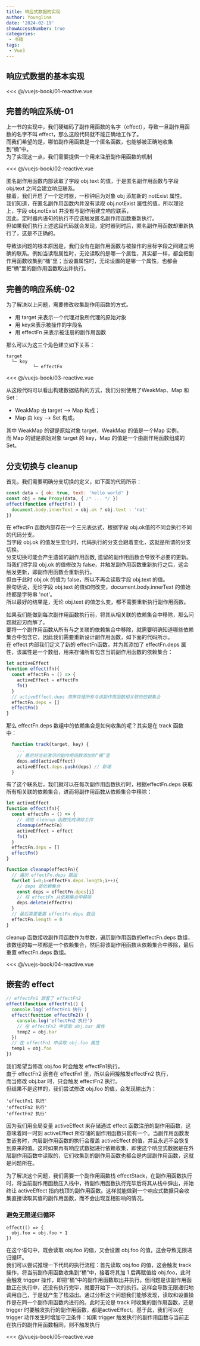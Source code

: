 ```yaml
---
title: 响应式数据的实现
author: Younglina
date: '2024-02-19'
showAccessNumber: true
categories:
 - 书籍
tags:
 - Vue3
---
```


<script setup>
  import reactive1 from './01-reactive.vue'
  import reactive2 from './02-reactive.vue'
  import reactive3 from './03-reactive.vue'
  import reactive4 from './04-reactive.vue'
  import reactive5 from './05-reactive.vue'
</script>

## 响应式数据的基本实现

<reactive1 />
<<< @/vuejs-book/01-reactive.vue

## 完善的响应系统-01
上一节的实现中，我们硬编码了副作用函数的名字（effect），导致一旦副作用函数的名字不叫 effect，那么这段代码就不能正确地工作了。  
而我们希望的是，哪怕副作用函数是一个匿名函数，也能够被正确地收集到“桶”中。  
为了实现这一点，我们需要提供一个用来注册副作用函数的机制

<reactive2 />
<<< @/vuejs-book/02-reactive.vue

匿名副作用函数内部读取了字段 obj.text 的值，于是匿名副作用函数与字段 obj.text 之间会建立响应联系。  
接着，我们开启了一个定时器，一秒钟后为对象 obj 添加新的 notExist 属性。  
我们知道，在匿名副作用函数内并没有读取 obj.notExist 属性的值，所以理论上，字段 obj.notExist 并没有与副作用建立响应联系，  
因此，定时器内语句的执行不应该触发匿名副作用函数重新执行。  
但如果我们执行上述这段代码就会发现，定时器到时后，匿名副作用函数却重新执行了，这是不正确的。

导致该问题的根本原因是，我们没有在副作用函数与被操作的目标字段之间建立明确的联系。例如当读取属性时，无论读取的是哪一个属性，其实都一样，都会把副作用函数收集到“桶”里；当设置属性时，无论设置的是哪一个属性，也都会把“桶”里的副作用函数取出并执行。

## 完善的响应系统-02
为了解决以上问题，需要修改收集副作用函数的方式。  
- 用 target 来表示一个代理对象所代理的原始对象
- 用 key来表示被操作的字段名
- 用 effectFn 来表示被注册的副作用函数  

那么可以为这三个角色建立如下关系：
```
target
  └─ key  
          └─ effectFn
```

<reactive3 />
<<< @/vuejs-book/03-reactive.vue

从这段代码可以看出构建数据结构的方式，我们分别使用了WeakMap、Map 和 Set：  
- WeakMap 由 target --> Map 构成；  
- Map 由 key --> Set 构成。  
  
其中 WeakMap 的键是原始对象 target，WeakMap 的值是一个Map 实例，  
而 Map 的键是原始对象 target 的 key，Map 的值是一个由副作用函数组成的 Set。

<!-- <img src='/Woung/03-reactive.jpg'> -->

## 分支切换与 cleanup
首先，我们需要明确分支切换的定义，如下面的代码所示：
```javascript
const data = { ok: true, text: 'hello world' }
const obj = new Proxy(data, { /* ... */ })
effect(function effectFn() {
  document.body.innerText = obj.ok ? obj.text : 'not'
})
```
在 effectFn 函数内部存在一个三元表达式，根据字段 obj.ok值的不同会执行不同的代码分支。  
当字段 obj.ok 的值发生变化时，代码执行的分支会跟着变化，这就是所谓的分支切换。  
分支切换可能会产生遗留的副作用函数, 遗留的副作用函数会导致不必要的更新。  
当我们把字段 obj.ok 的值修改为 false，并触发副作用函数重新执行之后，这会触发更新，即副作用函数会重新执行。  
但由于此时 obj.ok 的值为 false，所以不再会读取字段 obj.text 的值。  
换句话说，无论字段 obj.text 的值如何改变，document.body.innerText 的值始终都是字符串 'not'。  
所以最好的结果是，无论 obj.text 的值怎么变，都不需要重新执行副作用函数。  

如果我们能做到每次副作用函数执行前，将其从相关联的依赖集合中移除，那么问题就迎刃而解了。  
要将一个副作用函数从所有与之关联的依赖集合中移除，就需要明确知道哪些依赖集合中包含它，因此我们需要重新设计副作用函数，如下面的代码所示。  
在 effect 内部我们定义了新的 effectFn函数，并为其添加了 effectFn.deps 属性，该属性是一个数组，用来存储所有包含当前副作用函数的依赖集合：
```javascript
let activeEffect
function effect(fn){
  const effectFn = () => {
    activeEffect = effectFn
    fn()
  }
  // activeEffect.deps 用来存储所有与该副作用函数相关联的依赖集合
  effectFn.deps = []
  effectFn()
}
```
那么 effectFn.deps 数组中的依赖集合是如何收集的呢？其实是在 track 函数中：
```javascript
  function track(target, key) {
    ...
    // 最后将当前激活的副作用函数添加到“桶”里
    deps.add(activeEffect)
    activeEffect.deps.push(deps) // 新增
  }
```
有了这个联系后，我们就可以在每次副作用函数执行时，根据effectFn.deps 获取所有相关联的依赖集合，进而将副作用函数从依赖集合中移除：
```javascript
let activeEffect
function effect(fn){
  const effectFn = () => {
    // 调用 cleanup 函数完成清除工作
    cleanup(effectFn)
    activeEffect = effect
    fn()
  }
  effectFn.deps = []
  effectFn()
}
```

```javascript
function cleanup(effectFn){
  // 遍历 effectFn.deps 数组
  for(let i=0;i<effectFn.deps.length;i++){
    // deps 是依赖集合
    const deps = effectFn.dpes[i]
    // 将 effectFn 从依赖集合中移除
    deps.delete(effectFn)
  }
  // 最后需要重置 effectFn.deps 数组
  effectFn.length = 0
}
```
cleanup 函数接收副作用函数作为参数，遍历副作用函数的effectFn.deps 数组，该数组的每一项都是一个依赖集合，然后将该副作用函数从依赖集合中移除，最后重置 effectFn.deps 数组。

<reactive4 />

<<< @/vuejs-book/04-reactive.vue

## 嵌套的 effect

```javascript
// effectFn1 嵌套了 effectFn2
effect(function effectFn1() {
  console.log('effectFn1 执行')
  effect(function effectFn2() {
    console.log('effectFn2 执行')
    // 在 effectFn2 中读取 obj.bar 属性
    temp2 = obj.bar
  })
  // 在 effectFn1 中读取 obj.foo 属性
  temp1 = obj.foo
})
```
我们希望当修改 obj.foo 时会触发 effectFn1执行。  
由于 effectFn2 嵌套在 effectFn1 里，所以会间接触发effectFn2 执行，  
而当修改 obj.bar 时，只会触发 effectFn2 执行。  
但结果不是这样的，我们尝试修改 obj.foo 的值，会发现输出为：
```
'effectFn1 执行'
'effectFn2 执行'
'effectFn2 执行'
```

因为我们用全局变量 activeEffect 来存储通过 effect 函数注册的副作用函数，这意味着同一时刻 activeEffect 所存储的副作用函数只能有一个。当副作用函数发生嵌套时，内层副作用函数的执行会覆盖 activeEffect 的值，并且永远不会恢复到原来的值。这时如果再有响应式数据进行依赖收集，即使这个响应式数据是在外层副作用函数中读取的，它们收集到的副作用函数也都会是内层副作用函数，这就是问题所在。

为了解决这个问题，我们需要一个副作用函数栈 effectStack，在副作用函数执行时，将当前副作用函数压入栈中，待副作用函数执行完毕后将其从栈中弹出，并始终让 activeEffect 指向栈顶的副作用函数。这样就能做到一个响应式数据只会收集直接读取其值的副作用函数，而不会出现互相影响的情况。

### 避免无限递归循环
```
effect(() => {
  obj.foo = obj.foo + 1
})
```
在这个语句中，既会读取 obj.foo 的值，又会设置 obj.foo 的值，这会导致无限递归循环。  
我们可以尝试推理一下代码的执行流程：首先读取 obj.foo 的值，这会触发 track 操作，将当前副作用函数收集到“桶”中，接着将其加 1 后再赋值给 obj.foo，此时会触发 trigger 操作，即把“桶”中的副作用函数取出并执行。但问题是该副作用函数正在执行中，还没有执行完毕，就要开始下一次的执行。这样会导致无限递归地调用自己，于是就产生了栈溢出。通过分析这个问题我们能够发现，读取和设置操作是在同一个副作用函数内进行的。此时无论是 track 时收集的副作用函数，还是 trigger 时要触发执行的副作用函数，都是activeEffect。基于此，我们可以在 trigger 动作发生时增加守卫条件：如果 trigger 触发执行的副作用函数与当前正在执行的副作用函数相同，则不触发执行

<reactive5 />
<<< @/vuejs-book/05-reactive.vue

